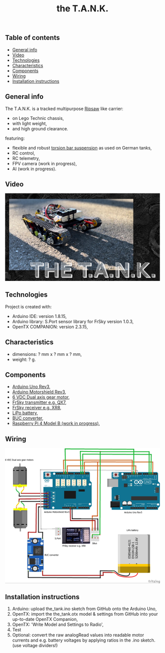 <h1 align="center">the T.A.N.K.</h1>
<div align="center">
<br>
</div>

## Table of contents
* [General info](#general-info)
* [Video](#video)
* [Technologies](#technologies)
* [Characteristics](#characteristics)
* [Components](#components)
* [Wiring](#wiring)
* [Installation instructions](#installation-instructions)

## General info
The T.A.N.K. is a tracked multipurpose [Ripsaw](https://en.wikipedia.org/wiki/Ripsaw_(vehicle)) like carrier:
- on Lego Technic chassis,
- with light weight,
- and high ground clearance.

featuring:
- flexible and robust [torsion bar suspension](https://www.tanknology.co.uk/post/primer-torsion-bar-suspension) as used on German tanks,
- RC control,
- RC telemetry,
- FPV camera (work in progress),
- AI (work in progress).
	
## Video

[![Watch the video](https://github.com/EwoudTinkerboy/T.A.N.K/blob/main/the_tank.jpeg)](https://www.youtube.com/watch?v=WVPMDnqwUC0&t=7s)

## Technologies
Project is created with:
* Arduino IDE: version 1.8.15,
* Arduino library: S.Port sensor library for FrSky version 1.0.3,
* OpenTX COMPANION: version 2.3.15,

## Characteristics
- dimensions: ? mm x ? mm x ? mm,
- weight: ? g.

## Components
- [Arduino Uno Rev3](https://store.arduino.cc/products/arduino-uno-rev3),
- [Arduino Motorshield Rev3](https://store.arduino.cc/products/arduino-motor-shield-rev3),
- [6 VDC Dual axis gear motor](https://www.aliexpress.com/item/4000021146641.html?),
- [FrSky transmitter e.g. QX7](https://www.frsky-rc.com/product/taranis-q-x7-2/),
- [FrSky receiver e.g. XR8](https://www.frsky-rc.com/x8r/),
- [LiPo battery](https://www.frsky-rc.com/x8r/),
- [BUC converter](https://),
- [Raspberry Pi 4 Model B (work in progress)](https://www.raspberrypi.com/products/raspberry-pi-4-model-b/),
	
## Wiring
[![the_tank.fzz](https://github.com/EwoudTinkerboy/T.A.N.K/blob/main/wiring.jpg)](https://github.com/EwoudTinkerboy/T.A.N.K/blob/main/the_tank.fzz)

## Installation instructions
1. Arduino: upload the_tank.ino sketch from GitHub onto the Arduino Uno,
2. OpenTX: import the the_tank.otx model & settings from GitHub into your up-to-date OpenTX Companion,
3. OpenTX: 'Write Model and Settings to Radio',
4. Test
5. Optional: convert the raw analogRead values into readable motor currents and e.g. battery voltages by applying ratios in the .ino sketch.
   (use voltage dividers!) 
